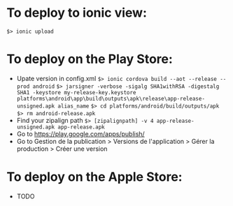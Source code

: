 # To deploy to ionic view:
```$> ionic upload```

# To deploy on the Play Store:
- Upate version in config.xml
```$> ionic cordova build --aot --release --prod android```
```$> jarsigner -verbose -sigalg SHA1withRSA -digestalg SHA1 -keystore my-release-key.keystore platforms\android\app\build\outputs\apk\release\app-release-unsigned.apk alias_name```
```$> cd platforms/android/build/outputs/apk```
```$> rm android-release.apk```
- Find your zipalign path
```$> [zipalignpath] -v 4 app-release-unsigned.apk app-release.apk```
- Go to https://play.google.com/apps/publish/
- Go to Gestion de la publication > Versions de l'application > Gérer la production > Créer une version

# To deploy on the Apple Store:
- TODO
